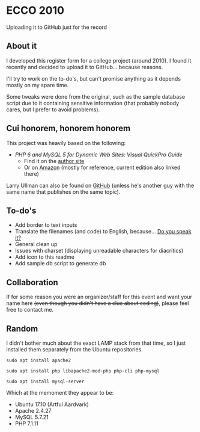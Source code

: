 # ECCO 2010
Uploading it to GitHub just for the record

## About it
I developed this register form for a college project (around 2010). I found it recently and decided to upload it to GitHub... because reasons.

I'll try to work on the to-do's, but can't promise anything as it depends mostly on my spare time.

Some tweaks were done from the original, such as the sample database script due to it containing sensitive information (that probably nobody cares, but I prefer to avoid problems).

## Cui honorem, honorem honorem
This project was heavily based on the following:  
* _PHP 6 and MySQL 5 for Dynamic Web Sites: Visual QuickPro Guide_  
    * Find it on the [author site](http://www.larryullman.com/books/php-6-and-mysql-5-for-dynamic-web-sites-visual-quickpro-guide-3rd-edition/)
    * Or on [Amazon](https://www.amazon.com/PHP-MySQL-Dynamic-Web-Sites/dp/032152599X) (mostly for reference, current edition also linked there)


Larry Ullman can also be found on [GitHub](https://github.com/larryullman) (unless he's another guy with the same name that publishes on the same topic).

## To-do's
- Add border to text inputs
- Translate the filenames (and code) to English, because... [Do you speak it?](https://www.youtube.com/watch?v=HbvYeLxMKN8)
- General clean up
- Issues with charset (displaying unreadable characters for diacritics)
- Add icon to this readme
- Add sample db script to generate db

## Collaboration
If for some reason you were an organizer/staff for this event and want your name here ~~(even though you didn't have a clue about coding)~~, please feel free to contact me.

## Random
I didn't bother much about the exact LAMP stack from that time, so I just installed them separately from the Ubuntu repositories.

```
sudo apt install apache2

sudo apt install php libapache2-mod-php php-cli php-mysql

sudo apt install mysql-server
```

Which at the memoment they appear to be:
* Ubuntu 17.10 (Artful Aardvark)
* Apache 2.4.27
* MySQL 5.7.21
* PHP 7.1.11